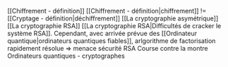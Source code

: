 [[Chiffrement - définition]]
[[Chiffrement - définition|chiffrement]] != [[Cryptage - définition|déchiffrement]]
[[La cryptographie asymétrique]]
[[La cryptographie RSA]]
[[La cryptographie RSA|Difficultés de cracker le système RSA]]. Cependant, avec arrivée prévue des [[Ordinateur quantique|ordinateurs quantiques fiables]], arlgorithme de factorisation rapidement résolue => menace sécurité RSA
Course contre la montre Ordinateurs quantiques - cryptographes